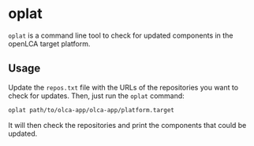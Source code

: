 # oplat

`oplat` is a command line tool to check for updated components in the openLCA target platform.

## Usage

Update the `repos.txt` file with the URLs of the repositories you want to check for updates.
Then, just run the `oplat` command:

```bash
oplat path/to/olca-app/olca-app/platform.target
```

It will then check the repositories and print the components that could be updated.
